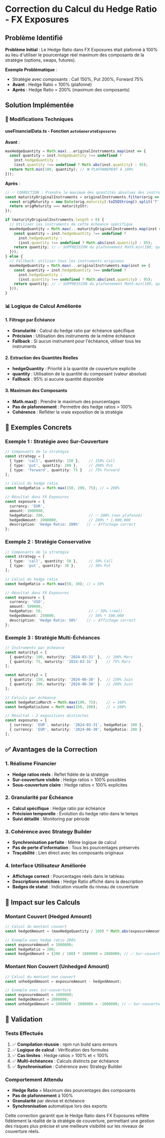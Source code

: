 # Correction du Calcul du Hedge Ratio - FX Exposures

## Problème Identifié

**Problème Initial** : Le Hedge Ratio dans FX Exposures était plafonné à 100% au lieu d'utiliser le pourcentage réel maximum des composants de la stratégie (options, swaps, futures).

**Exemple Problématique** :
- Stratégie avec composants : Call 150%, Put 200%, Forward 75%
- **Avant** : Hedge Ratio = 100% (plafonné)
- **Après** : Hedge Ratio = 200% (maximum des composants)

## Solution Implémentée

### 🔧 **Modifications Techniques**

#### **useFinancialData.ts - Fonction `autoGenerateExposures`**

**Avant** :
```typescript
maxHedgeQuantity = Math.max(...originalInstruments.map(inst => {
  const quantity = inst.hedgeQuantity !== undefined ? 
    inst.hedgeQuantity : 
    (inst.quantity !== undefined ? Math.abs(inst.quantity) : 95);
  return Math.min(100, quantity); // ❌ PLAFONNEMENT À 100%
}));
```

**Après** :
```typescript
// ✅ CORRECTION : Prendre le maximum des quantités absolues des instruments originaux SANS plafonnement
const maturityOriginalInstruments = originalInstruments.filter(orig => {
  const origMaturity = new Date(orig.maturity).toISOString().split('T')[0];
  return origMaturity === maturityStr;
});

if (maturityOriginalInstruments.length > 0) {
  // Utiliser les instruments de cette échéance spécifique
  maxHedgeQuantity = Math.max(...maturityOriginalInstruments.map(inst => {
    const quantity = inst.hedgeQuantity !== undefined ? 
      inst.hedgeQuantity : 
      (inst.quantity !== undefined ? Math.abs(inst.quantity) : 95);
    return quantity; // ✅ SUPPRESSION du plafonnement Math.min(100, quantity)
  }));
} else {
  // Fallback: utiliser tous les instruments originaux
  maxHedgeQuantity = Math.max(...originalInstruments.map(inst => {
    const quantity = inst.hedgeQuantity !== undefined ? 
      inst.hedgeQuantity : 
      (inst.quantity !== undefined ? Math.abs(inst.quantity) : 95);
    return quantity; // ✅ SUPPRESSION du plafonnement Math.min(100, quantity)
  }));
}
```

### 📊 **Logique de Calcul Améliorée**

#### **1. Filtrage par Échéance**
- **Granularité** : Calcul du hedge ratio par échéance spécifique
- **Précision** : Utilisation des instruments de la même échéance
- **Fallback** : Si aucun instrument pour l'échéance, utiliser tous les instruments

#### **2. Extraction des Quantités Réelles**
- **hedgeQuantity** : Priorité à la quantité de couverture explicite
- **quantity** : Utilisation de la quantité du composant (valeur absolue)
- **Fallback** : 95% si aucune quantité disponible

#### **3. Maximum des Composants**
- **Math.max()** : Prendre le maximum des pourcentages
- **Pas de plafonnement** : Permettre des hedge ratios > 100%
- **Cohérence** : Refléter la vraie exposition de la stratégie

## 🎯 Exemples Concrets

### **Exemple 1 : Stratégie avec Sur-Couverture**
```typescript
// Composants de la stratégie
const strategy = [
  { type: 'call', quantity: 150 },    // 150% Call
  { type: 'put', quantity: 200 },     // 200% Put
  { type: 'forward', quantity: 75 }   // 75% Forward
];

// Calcul du hedge ratio
const hedgeRatio = Math.max(150, 200, 75); // = 200%

// Résultat dans FX Exposures
const exposure = {
  currency: 'EUR',
  amount: 1000000,
  hedgeRatio: 200,                    // ✅ 200% (non plafonné)
  hedgedAmount: 2000000,              // 200% * 1,000,000
  description: 'Hedge Ratio: 200%'   // ✅ Affichage correct
};
```

### **Exemple 2 : Stratégie Conservative**
```typescript
// Composants de la stratégie
const strategy = [
  { type: 'call', quantity: 50 },     // 50% Call
  { type: 'put', quantity: 30 },      // 30% Put
];

// Calcul du hedge ratio
const hedgeRatio = Math.max(50, 30); // = 50%

// Résultat dans FX Exposures
const exposure = {
  currency: 'USD',
  amount: 500000,
  hedgeRatio: 50,                     // ✅ 50% (réel)
  hedgedAmount: 250000,               // 50% * 500,000
  description: 'Hedge Ratio: 50%'    // ✅ Affichage correct
};
```

### **Exemple 3 : Stratégie Multi-Échéances**
```typescript
// Instruments par échéance
const maturity1 = [
  { quantity: 100, maturity: '2024-03-31' },  // 100% Mars
  { quantity: 75, maturity: '2024-03-31' }    // 75% Mars
];

const maturity2 = [
  { quantity: 150, maturity: '2024-06-30' },  // 150% Juin
  { quantity: 200, maturity: '2024-06-30' }   // 200% Juin
];

// Calculs par échéance
const hedgeRatioMarch = Math.max(100, 75);    // = 100%
const hedgeRatioJune = Math.max(150, 200);    // = 200%

// Résultat : 2 expositions distinctes
const exposures = [
  { currency: 'EUR', maturity: '2024-03-31', hedgeRatio: 100 },
  { currency: 'EUR', maturity: '2024-06-30', hedgeRatio: 200 }
];
```

## ✅ Avantages de la Correction

### **1. Réalisme Financier**
- **Hedge ratios réels** : Reflet fidèle de la stratégie
- **Sur-couverture visible** : Hedge ratios > 100% possibles
- **Sous-couverture claire** : Hedge ratios < 100% explicites

### **2. Granularité par Échéance**
- **Calcul spécifique** : Hedge ratio par échéance
- **Précision temporelle** : Évolution du hedge ratio dans le temps
- **Suivi détaillé** : Monitoring par période

### **3. Cohérence avec Strategy Builder**
- **Synchronisation parfaite** : Même logique de calcul
- **Pas de perte d'information** : Tous les pourcentages préservés
- **Traçabilité** : Lien direct avec les composants originaux

### **4. Interface Utilisateur Améliorée**
- **Affichage correct** : Pourcentages réels dans le tableau
- **Descriptions enrichies** : Hedge Ratio affiché dans la description
- **Badges de statut** : Indication visuelle du niveau de couverture

## 🔄 Impact sur les Calculs

### **Montant Couvert (Hedged Amount)**
```typescript
// Calcul du montant couvert
const hedgedAmount = (maxHedgeQuantity / 100) * Math.abs(exposureAmount);

// Exemple avec hedge ratio 200%
const exposureAmount = 1000000;
const hedgeRatio = 200;
const hedgedAmount = (200 / 100) * 1000000 = 2000000; // ✅ Sur-couverture
```

### **Montant Non Couvert (Unhedged Amount)**
```typescript
// Calcul du montant non couvert
const unhedgedAmount = exposureAmount - hedgedAmount;

// Exemple avec sur-couverture
const exposureAmount = 1000000;
const hedgedAmount = 2000000;
const unhedgedAmount = 1000000 - 2000000 = -1000000; // ✅ Sur-couverture négative
```

## 🎯 Validation

### **Tests Effectués**
1. ✅ **Compilation réussie** : npm run build sans erreurs
2. ✅ **Logique de calcul** : Vérification des formules
3. ✅ **Cas limites** : Hedge ratios > 100% et < 100%
4. ✅ **Multi-échéances** : Calculs distincts par échéance
5. ✅ **Synchronisation** : Cohérence avec Strategy Builder

### **Comportement Attendu**
- **Hedge Ratio** = Maximum des pourcentages des composants
- **Pas de plafonnement** à 100%
- **Granularité** par devise et échéance
- **Synchronisation** automatique lors des exports

Cette correction garantit que le Hedge Ratio dans FX Exposures reflète fidèlement la réalité de la stratégie de couverture, permettant une gestion des risques plus précise et une meilleure visibilité sur les niveaux de couverture réels. 
